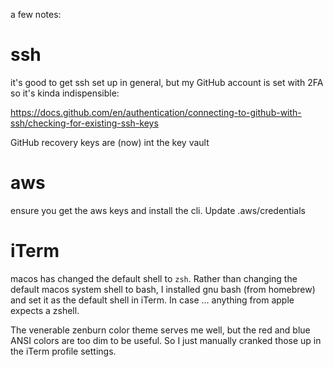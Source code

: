 a few notes:

# ssh

it's good to get ssh set up in general, but my GitHub account is set with 2FA so it's kinda indispensible:

https://docs.github.com/en/authentication/connecting-to-github-with-ssh/checking-for-existing-ssh-keys

GitHub recovery keys are (now) int the key vault

# aws 

ensure you get the aws keys and install the cli. Update .aws/credentials

# iTerm

macos has changed the default shell to `zsh`. Rather than changing the default macos system shell to bash, I installed gnu bash (from homebrew) and set it as the default shell in iTerm. In case ... anything from apple expects a zshell.

The venerable zenburn color theme serves me well, but the red and blue ANSI colors are too dim to be useful. So I just manually cranked those up in the iTerm profile settings.


